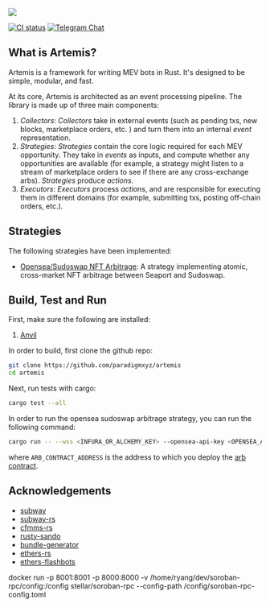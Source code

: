 
![](./assets/artemis.png)


[![CI status](https://github.com/paradigmxyz/reth/workflows/ci/badge.svg)][gh-ci]
[![Telegram Chat][tg-badge]][tg-url]

[gh-ci]: https://github.com/paradigmxyz/reth/actions/workflows/rust.yml
[tg-badge]: https://img.shields.io/badge/chat-telegram-blue

## What is Artemis?

Artemis is a framework for writing MEV bots in Rust. It's designed to be simple, modular, and fast. 

At its core, Artemis is architected as an event processing pipeline. The library is made up of three main components: 

1. *Collectors*: *Collectors* take in external events (such as pending txs, new blocks, marketplace orders, etc. ) and turn them into an internal *event* representation. 
2. *Strategies*: *Strategies* contain the core logic required for each MEV opportunity. They take in *events* as inputs, and compute whether any opportunities are available (for example, a strategy might listen to a stream of marketplace orders to see if there are any cross-exchange arbs). *Strategies* produce *actions*.
3. *Executors*: *Executors* process *actions*, and are responsible for executing them in different domains (for example, submitting txs, posting off-chain orders, etc.).

## Strategies 

The following strategies have been implemented: 

- [Opensea/Sudoswap NFT Arbitrage](/crates/strategies/opensea-sudo-arb/): A strategy implementing atomic, cross-market NFT arbitrage between Seaport and Sudoswap.

## Build, Test and Run

First, make sure the following are installed: 
1. [Anvil](https://github.com/foundry-rs/foundry/tree/master/crates/anvil#installing-from-source)

In order to build, first clone the github repo: 

```sh
git clone https://github.com/paradigmxyz/artemis
cd artemis
```

Next, run tests with cargo: 

```sh
cargo test --all
```

In order to run the opensea sudoswap arbitrage strategy, you can run the following command: 

```sh
cargo run -- --wss <INFURA_OR_ALCHEMY_KEY> --opensea-api-key <OPENSEA_API_KEY> --private-key <PRIVATE_KEY> --arb-contract-address <ARB_CONTRACT_ADDRESS> --bid-percentage <BID_PERCENTAGE>
```

where `ARB_CONTRACT_ADDRESS` is the address to which you deploy the [arb contract](/crates/strategies/opensea-sudo-arb/contracts/src/SudoOpenseaArb.sol).


## Acknowledgements

- [subway](https://github.com/libevm/subway)
- [subway-rs](https://github.com/refcell/subway-rs)
- [cfmms-rs](https://github.com/0xKitsune/cfmms-rs)
- [rusty-sando](https://github.com/mouseless-eth/rusty-sando)
- [bundle-generator](https://github.com/Alcibiades-Capital/mev_bundle_generator/blob/master/Cargo.toml)
- [ethers-rs](https://github.com/gakonst/ethers-rs)
- [ethers-flashbots](https://github.com/onbjerg/ethers-flashbots)



[tg-url]: https://t.me/artemis_devs


docker run -p 8001:8001 -p 8000:8000 -v /home/ryang/dev/soroban-rpc/config:/config stellar/soroban-rpc --config-path /config/soroban-rpc-config.toml
